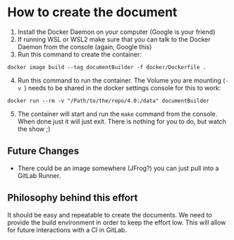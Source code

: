 # How to create the document
1. Install the Docker Daemon on your computer (Google is your friend)
2. If running WSL or WSL2 make sure that you can talk to the Docker Daemon from the console (again, Google this)
3. Run this command to create the container:

```
docker image build --tag documentBuilder -f docker/Dockerfile .
```

4. Run this command to run the container. The Volume you are mounting (`-v `) needs to be shared in the docker settings console for this to work:

```
docker run --rm -v "/Path/to/the/repo/4.0:/data" documentBuilder
```

5. The container will start and run the `make` command from the console. When done just it will just exit. There is nothing for you to do, but watch the show ;)

## Future Changes
* There could be an image somewhere (JFrog?)  you can just pull into a GitLab Runner.

## Philosophy behind this effort
It should be easy and repeatable to create the documents. We need to provide the build environment in order to keep the effort low. This will allow for future interactions with a CI in GitLab.
